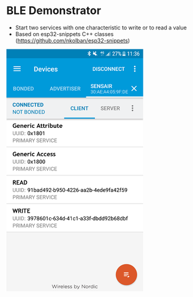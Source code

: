 # BLE Demonstrator

- Start two services with one characteristic to write or to read a value
- Based on esp32-snippets C++ classes  (https://github.com/nkolban/esp32-snippets) 

![Server representation on NRF Connect](nrf_connect.png)